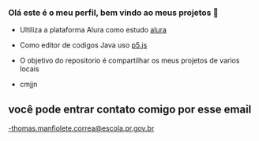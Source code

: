 ### Olá este é o meu perfil, bem vindo ao meus projetos 💼 ###

- Ultiliza a plataforma Alura como estudo [alura](https://www.alura.com.br/)

- Como editor de codigos Java uso [p5.js](https://editor.p5js.org/)

- O objetivo do repositorio é compartilhar os meus projetos de varios locais
- cmjjn


## você pode entrar contato comigo por esse email
-thomas.manfiolete.correa@escola.pr.gov.br

